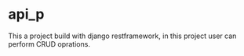 # api_p
This a project build with django restframework,
in this project user can perform CRUD oprations.
